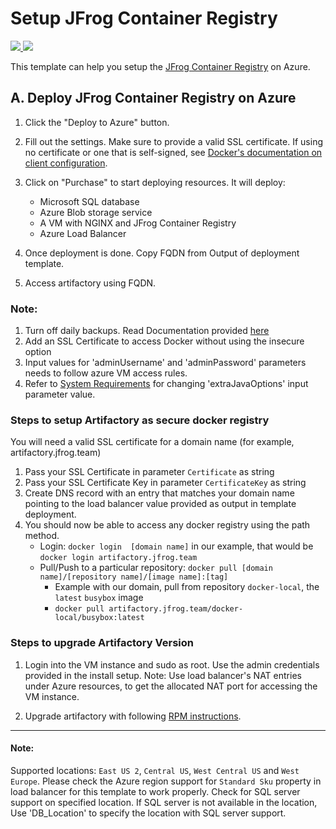 # Setup JFrog Container Registry

<a href="https://portal.azure.com/#create/Microsoft.Template/uri/https%3A%2F%2Fraw.githubusercontent.com%2FJFrogDev%2FJFrog-Cloud-Installers%2Farm-jcr-non-ha%2FAzureResourceManager%2FmainTemplate.json" target="_blank">
<img src="http://azuredeploy.net/deploybutton.png"/>
</a>
<a href="http://armviz.io/#/?load=https%3A%2F%2Fraw.githubusercontent.com%2FJFrogDev%2FJFrog-Cloud-Installers%2Farm-jcr-non-ha%2FAzureResourceManager%2FmainTemplate.json" target="_blank">
<img src="http://armviz.io/visualizebutton.png"/>
</a>

This template can help you setup the [JFrog Container Registry](https://www.jfrog.com/confluence/display/JCR/Welcome+to+JFrog+Container+Registry) on Azure.

## A. Deploy JFrog Container Registry on Azure

1. Click the "Deploy to Azure" button.

2. Fill out the settings. Make sure to provide a valid SSL certificate. If using no certificate or one that is self-signed, see [Docker's documentation on client configuration](https://docs.docker.com/registry/insecure/).

3. Click on "Purchase" to start deploying resources. It will deploy:
    * Microsoft SQL database
    * Azure Blob storage service
    * A VM with NGINX and JFrog Container Registry
    * Azure Load Balancer

4. Once deployment is done. Copy FQDN from Output of deployment template.

5. Access artifactory using FQDN.

### Note:
1. Turn off daily backups.  Read Documentation provided [here](https://www.jfrog.com/confluence/display/RTF/Managing+Backups)
2. Add an SSL Certificate to access Docker without using the insecure option
3. Input values for 'adminUsername' and 'adminPassword' parameters needs to follow azure VM access rules.
4. Refer to [System Requirements](https://www.jfrog.com/confluence/display/RTF/System+Requirements) for changing 'extraJavaOptions' input parameter value.

### Steps to setup Artifactory as secure docker registry
You will need a valid SSL certificate for a domain name (for example, artifactory.jfrog.team)
1. Pass your SSL Certificate in parameter `Certificate` as string
2. Pass your SSL Certificate Key in parameter `CertificateKey` as string
3. Create DNS record with an entry that matches your domain name pointing to the load balancer value provided as output in template deployment.
4. You should now be able to access any docker registry using the path method.
    * Login: `docker login  [domain name]` in our example, that would be `docker login artifactory.jfrog.team`
    * Pull/Push to a particular repository: `docker pull [domain name]/[repository name]/[image name]:[tag]`
        * Example with our domain, pull from repository `docker-local`, the `latest` `busybox` image
        * `docker pull artifactory.jfrog.team/docker-local/busybox:latest`

### Steps to upgrade Artifactory Version

1. Login into the VM instance and sudo as root. Use the admin credentials provided in the install setup.
Note: Use load balancer's NAT entries under Azure resources, to get the allocated NAT port for accessing the VM instance.

2. Upgrade artifactory with following [RPM instructions](https://www.jfrog.com/confluence/display/JCR/Upgrading+JFrog+Container+Registry#UpgradingJFrogContainerRegistry-RPMInstallation).
------
#### Note:
Supported locations: `East US 2`, `Central US`, `West Central US` and `West Europe`.
Please check the Azure region support for `Standard Sku` property in load balancer for this template to work properly.
Check for SQL server support on specified location. If SQL server is not available in the location, Use 'DB_Location' to specify the location with SQL server support.
